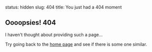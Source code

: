 status: hidden
slug: 404
title: You just had a 404 moment

## Oooopsies! 404
I haven't thought about providing such a page...

Try going back to the [home page](/) and see if there is some one similar.
